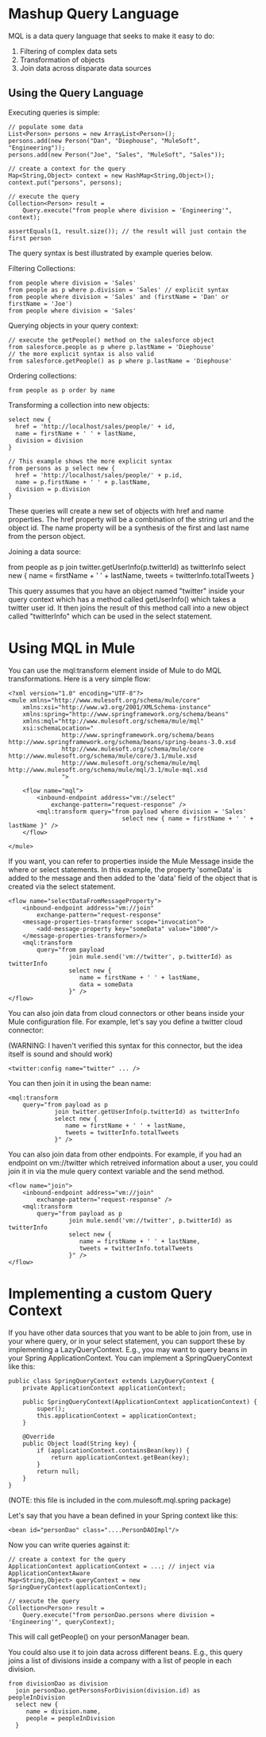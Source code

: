 Mashup Query Language
=====================

MQL is a data query language that seeks to make it easy to do:
1) Filtering of complex data sets
2) Transformation of objects
3) Join data across disparate data sources

Using the Query Language
------------------------
Executing queries is simple:

	// populate some data
	List<Person> persons = new ArrayList<Person>();
	persons.add(new Person("Dan", "Diephouse", "MuleSoft", "Engineering"));
	persons.add(new Person("Joe", "Sales", "MuleSoft", "Sales"));
	
	// create a context for the query
	Map<String,Object> context = new HashMap<String,Object>();
	context.put("persons", persons);
	
	// execute the query
	Collection<Person> result = 
	    Query.execute("from people where division = 'Engineering'", context);
	  
	assertEquals(1, result.size()); // the result will just contain the first person

The query syntax is best illustrated by example queries below.

Filtering Collections:

	from people where division = 'Sales'
	from people as p where p.division = 'Sales' // explicit syntax
	from people where division = 'Sales' and (firstName = 'Dan' or firstName = 'Joe')
	from people where division = 'Sales' 

Querying objects in your query context:
   
    // execute the getPeople() method on the salesforce object
    from salesforce.people as p where p.lastName = 'Diephouse'
    // the more explicit syntax is also valid
    from salesforce.getPeople() as p where p.lastName = 'Diephouse'
    
Ordering collections:

	from people as p order by name

Transforming a collection into new objects:

    select new {
	  href = 'http://localhost/sales/people/' + id,
	  name = firstName + ' ' + lastName,
	  division = division
	}
	
	// This example shows the more explicit syntax
	from persons as p select new {
	  href = 'http://localhost/sales/people/' + p.id,
	  name = p.firstName + ' ' + p.lastName,
	  division = p.division
	}

These queries will create a new set of objects with href and name properties. 
The href property will be a combination of the string url and the object id. 
The name property will be a synthesis of the first and last name from the 
person object.

Joining a data source:

   from people as p 
     join twitter.getUserInfo(p.twitterId) as twitterInfo
     select new {
       name = firstName + ' ' + lastName,
       tweets = twitterInfo.totalTweets
     }

This query assumes that you have an object named "twitter" inside your 
query context which has a method called getUserInfo() which takes a twitter 
user id. It then joins the result of this method call into a new object 
called "twitterInfo" which can be used in the select statement.

Using MQL in Mule
=================

You can use the mql:transform element inside of Mule to do MQL transformations.
Here is a very simple flow:

	<?xml version="1.0" encoding="UTF-8"?>
	<mule xmlns="http://www.mulesoft.org/schema/mule/core" 
	    xmlns:xsi="http://www.w3.org/2001/XMLSchema-instance"
	    xmlns:spring="http://www.springframework.org/schema/beans"
	    xmlns:mql="http://www.mulesoft.org/schema/mule/mql" 
	    xsi:schemaLocation="
	               http://www.springframework.org/schema/beans http://www.springframework.org/schema/beans/spring-beans-3.0.xsd
	               http://www.mulesoft.org/schema/mule/core http://www.mulesoft.org/schema/mule/core/3.1/mule.xsd
	               http://www.mulesoft.org/schema/mule/mql http://www.mulesoft.org/schema/mule/mql/3.1/mule-mql.xsd
	               ">
	
	    <flow name="mql">
	        <inbound-endpoint address="vm://select"
	            exchange-pattern="request-response" />
	        <mql:transform query="from payload where division = 'Sales'
	                                select new { name = firstName + ' ' + lastName }" />
	    </flow>
	
	</mule>

If you want, you can refer to properties inside the Mule Message inside the 
where or select statements. In this example, the property 'someData' is 
added to the message and then added to the 'data' field of the object that
is created via the select statement.

    <flow name="selectDataFromMessageProperty">
        <inbound-endpoint address="vm://join"
            exchange-pattern="request-response" 
        <message-properties-transformer scope="invocation">
            <add-message-property key="someData" value="1000"/>
        </message-properties-transformer>/>
        <mql:transform 
            query="from payload
                     join mule.send('vm://twitter', p.twitterId) as twitterInfo
                     select new { 
                        name = firstName + ' ' + lastName, 
                        data = someData 
                     }" />
    </flow>

You can also join data from cloud connectors or other beans inside your Mule 
configuration file. For example, let's say you define a twitter cloud connector:

(WARNING: I haven't verified this syntax for this connector, but the idea
itself is sound and should work)

    <twitter:config name="twitter" ... />
    
You can then join it in using the bean name:

    <mql:transform 
        query="from payload as p 
                 join twitter.getUserInfo(p.twitterId) as twitterInfo
                 select new { 
                    name = firstName + ' ' + lastName, 
                    tweets = twitterInfo.totalTweets 
                 }" />

You can also join data from other endpoints. For example, if you had an endpoint on
vm://twitter which retreived information about a user, you could join it in via the 
mule query context variable and the send method.	

    <flow name="join">
        <inbound-endpoint address="vm://join"
            exchange-pattern="request-response" />
        <mql:transform 
            query="from payload as p 
                     join mule.send('vm://twitter', p.twitterId) as twitterInfo
                     select new { 
                        name = firstName + ' ' + lastName, 
                        tweets = twitterInfo.totalTweets 
                     }" />
    </flow>

Implementing a custom Query Context
=================================
If you have other data sources that you want to be able to join from, use in
your where query, or in your select statement, you can support these by 
implementing a LazyQueryContext. E.g., you may want to query beans in your
Spring ApplicationContext. You can implement a SpringQueryContext like this:

	public class SpringQueryContext extends LazyQueryContext {
	    private ApplicationContext applicationContext;
	
	    public SpringQueryContext(ApplicationContext applicationContext) {
	        super();
	        this.applicationContext = applicationContext;
	    }
	
	    @Override
	    public Object load(String key) {
	        if (applicationContext.containsBean(key)) {
	            return applicationContext.getBean(key);
	        }
	        return null;
	    }    
	}

(NOTE: this file is included in the com.mulesoft.mql.spring package)

Let's say that you have a bean defined in your Spring context like this:

    <bean id="personDao" class="....PersonDAOImpl"/>
    
Now you can write queries against it:

	// create a context for the query
	ApplicationContext applicationContext = ...; // inject via ApplicationContextAware
	Map<String,Object> queryContext = new SpringQueryContext(applicationContext);
	
	// execute the query
	Collection<Person> result = 
	    Query.execute("from personDao.persons where division = 'Engineering'", queryContext);
	  
This will call getPeople() on your personManager bean. 

You could also use it to join data across different beans. E.g., this query
joins a list of divisions inside a company with a list of people in each
division.
  
    from divisionDao as division 
      join personDao.getPersonsForDivision(division.id) as peopleInDivision
	  select new {
	     name = division.name,
	     people = peopleInDivision
	  }
	  